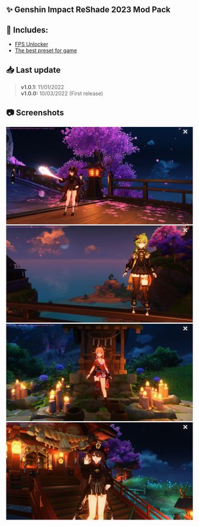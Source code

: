## ✨ Genshin Impact ReShade 2023 Mod Pack

## 📂 Includes:
- [FPS Unlocker](https://github.com/34736384/genshin-fps-unlock)
- [The best preset for game](Data/Reshade/Preset/Default-Preset_by_Sefinek.ini)

## 📥 Last update
> **v1.0.1:** 11/01/2022  
> **v1.0.0:** 10/03/2022 (First release)

## 📷 Screenshots
<img src="Screenshots/for-readme/1.png" alt="1">
<img src="Screenshots/for-readme/2.png" alt="2">
<img src="Screenshots/for-readme/3.png" alt="3">
<img src="Screenshots/for-readme/4.png" alt="4">